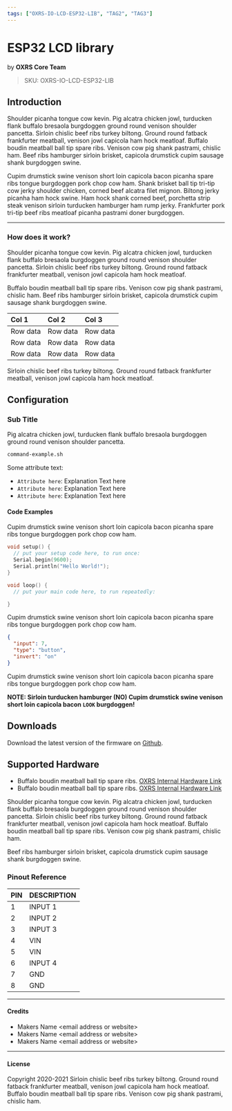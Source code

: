 ```yaml
---
tags: ["OXRS-IO-LCD-ESP32-LIB", "TAG2", "TAG3"]
---
```

# ESP32 LCD library
<p class="maker">by <b>OXRS Core Team</b></p>

> SKU: OXRS-IO-LCD-ESP32-LIB

## Introduction
Shoulder picanha tongue cow kevin. Pig alcatra chicken jowl, turducken flank buffalo bresaola burgdoggen ground round venison shoulder pancetta. Sirloin chislic beef ribs turkey biltong. Ground round fatback frankfurter meatball, venison jowl capicola ham hock meatloaf. Buffalo boudin meatball ball tip spare ribs. Venison cow pig shank pastrami, chislic ham. Beef ribs hamburger sirloin brisket, capicola drumstick cupim sausage shank burgdoggen swine.

Cupim drumstick swine venison short loin capicola bacon picanha spare ribs tongue burgdoggen pork chop cow ham. Shank brisket ball tip tri-tip cow jerky shoulder chicken, corned beef alcatra filet mignon. Biltong jerky picanha ham hock swine. Ham hock shank corned beef, porchetta strip steak venison sirloin turducken hamburger ham rump jerky. Frankfurter pork tri-tip beef ribs meatloaf picanha pastrami doner burgdoggen.

---

### How does it work?
Shoulder picanha tongue cow kevin. Pig alcatra chicken jowl, turducken flank buffalo bresaola burgdoggen ground round venison shoulder pancetta. Sirloin chislic beef ribs turkey biltong. Ground round fatback frankfurter meatball, venison jowl capicola ham hock meatloaf. 

Buffalo boudin meatball ball tip spare ribs. Venison cow pig shank pastrami, chislic ham. Beef ribs hamburger sirloin brisket, capicola drumstick cupim sausage shank burgdoggen swine.

| Col 1         | Col 2        | Col 3      |
| :------------ |:-------------| :--------- |
| Row data     | Row data      |  Row data  |
| Row data     | Row data      |  Row data  |
| Row data     | Row data      |  Row data  |

Sirloin chislic beef ribs turkey biltong. Ground round fatback frankfurter meatball, venison jowl capicola ham hock meatloaf. 

## Configuration
### Sub Title
Pig alcatra chicken jowl, turducken flank buffalo bresaola burgdoggen ground round venison shoulder pancetta.

```sh
command-example.sh
```

Some attribute text:
- `Attribute here`: Explanation Text here
- `Attribute here`: Explanation Text here
- `Attribute here`: Explanation Text here


#### Code Examples

Cupim drumstick swine venison short loin capicola bacon picanha spare ribs tongue burgdoggen pork chop cow ham.

```c
void setup() {
  // put your setup code here, to run once:
  Serial.begin(9600);
  Serial.println("Hello World!");
}

void loop() {
  // put your main code here, to run repeatedly:

}
```


Cupim drumstick swine venison short loin capicola bacon picanha spare ribs tongue burgdoggen pork chop cow ham.

```json
{ 
  "input": 7, 
  "type": "button", 
  "invert": "on" 
}
```

Cupim drumstick swine venison short loin capicola bacon picanha spare ribs tongue burgdoggen pork chop cow ham.

**NOTE: Sirloin turducken hamburger (NO) Cupim drumstick swine venison short loin capicola bacon `LOOK` burgdoggen!**

## Downloads
Download the latest version of the firmware on [Github](https://github.com/OXRS-IO/OXRS-IO-WEBSITE).

## Supported Hardware
- Buffalo boudin meatball ball tip spare ribs. [OXRS Internal Hardware Link](/docs/hardware/controllers/rack32.html)
- Buffalo boudin meatball ball tip spare ribs. [OXRS Internal Hardware Link](/docs/hardware/controllers/rack32.html)

Shoulder picanha tongue cow kevin. Pig alcatra chicken jowl, turducken flank buffalo bresaola burgdoggen ground round venison shoulder pancetta. Sirloin chislic beef ribs turkey biltong. Ground round fatback frankfurter meatball, venison jowl capicola ham hock meatloaf. Buffalo boudin meatball ball tip spare ribs. Venison cow pig shank pastrami, chislic ham. 

Beef ribs hamburger sirloin brisket, capicola drumstick cupim sausage shank burgdoggen swine.

### Pinout Reference

|PIN|DESCRIPTION|
|:--|:----------|
|1  |INPUT 1    |
|2  |INPUT 2    |
|3  |INPUT 3    |
|4  |VIN        |
|5  |VIN        |
|6  |INPUT 4    |
|7  |GND        |
|8  |GND        |

---

#### Credits
 - Makers Name <email address or website\>
 - Makers Name <email address or website\>
 - Makers Name <email address or website\>

 ---


#### License
Copyright 2020-2021 Sirloin chislic beef ribs turkey biltong. Ground round fatback frankfurter meatball, venison jowl capicola ham hock meatloaf. Buffalo boudin meatball ball tip spare ribs. Venison cow pig shank pastrami, chislic ham. 
